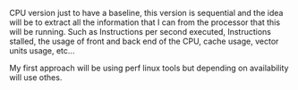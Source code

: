 CPU version just to have a baseline, this version is sequential and 
the idea will be to extract all the information that I can from the 
processor that this will be running. Such as Instructions per second
executed, Instructions stalled, the usage of front and back end of the
CPU, cache usage, vector units usage, etc...

My first approach will be using perf linux tools but depending on 
availability will use othes.
